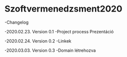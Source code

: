 # Szoftvermenedzsment2020

-Changelog 
  
  -2020.02.23. Version 0.1
   -Project process Prezentáció
  
  -2020.02.24. Version 0.2
   -Linkek

  -2020.03.03. Version 0.3
   -Domain létrehozva

